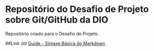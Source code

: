# Repositório do Desafio de Projeto sobre Git/GitHub da DIO
Repositório criado para o Desafio de Projeto.


##Link útil
[Guide - Sintaxe Básica do Markdown](https://www.markdownguide.org/basic-syntax/)

